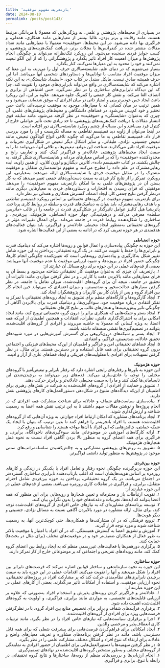 ```yaml
---
title: 'بازتعریف مفهوم موفقیت'
date: 2024-08-10
permalink: /posts/post143/
---
```

<div align="justify" dir="rtl" style="font-family:vazir;">

در بسیاری از محیط‌های پژوهشی و علمی، به ویژگی‌هایی که معمولا با مردانگی مرتبط هستند، مانند رقابت و برتر بودن، غالبا بیشتر از معیارهایی مانند همکاری، همدلی، و فراگیری بها داده می‌شود. در این محیط‌ها، «موفقیت» معمولا با معیارهایی مانند تعداد مقالات منتشر شده در کنفرانس‌ها یا مجلات برتر، دریافت کمک‌هزینه‌های پژوهشی، و کسب جوایز فردی سنجیده می‌شود. این رویکرد تنگ‌نظرانه می‌تواند بر چگونگی انجام پژوهش‌ها و میزان اهمیت کار افراد تاثیر بگذارد و پژوهشگرانی را که از این الگو تبعیت نمی‌کنند و خود را محدود به این معیارها نمی‌کنند، کنار بگذارد.<br> 
 بسیار می‌شنویم که در دنیای علم، شایسته‌سالاری حرف اول را می‌زند، به این معنا که میزان موفقیت افراد متناسب با توانایی‌ها و دستاوردهای شخصی آنها می‌باشد. اما این حرف همیشه صادق نیست. مایکل سندل در کتاب خود، «استبداد شایستگی»، به این نکته اشاره می‌کند که شایسته‌سالاری در واقع می‌تواند نابرابری‌های موجود را تقویت کند، چرا که این دیدگاه نابرابری‌های ساختاری را در نظر نمی‌گیرد، حس اشتباهی از برابری و انصاف الغا می‌کند، و نقش کار جمعی را کمرنگ جلوه می‌دهد. علاوه بر این، این رویکرد باعث ایجاد حس خودبرتربینی و امتیاز ذاتی در میان افرادی که موفق شده‌اند، می‌شود و به همین ترتیب در میان کسانی که با معیارهای موجود به موفقیت نرسیده‌اند، باعث حس تحقیر و خود کم‌بینی می‌شود. در  فضاهای دانشگاهی و  محیط‌های پژوهش‌های علمی، آن چیزی که به‌عنوان «شایستگی» و «موفقیت» در نظر گرفته می‌شود، مانند سابقه قوی انتشار مقالات یا دریافت کمک‌هزینه‌های پژوهشی، تا حد زیادی تحت تأثیر عواملی خارج از کنترل فرد می‌باشد و این مساله از چشم رویکرد شایسته‌سالاری دور افتاده است.<br>
در اینجا می‌توان از زاویه دید فمینیسم تقاطعی به مساله نگریست و آن را مورد بررسی قرار داد. فمینیسم تقاطعی به ما می‌گوید که چگونه تلاقی انواع گوناگون تبعیض، مانند تبعیض جنسیتی، نژادی، طبقاتی، و سایر اشکال دیگر تبعیض در شکل‌گیری تجربیات و موفقیت افراد تاثیر می‌گذارند. شناخت این موانع، تبعیض‌ها، و تلاقی آنها، می‌توانند ما را به سمت ایجاد محیط‌های پژوهشی عادلانه‌تر و فراگیرتر کمک کنند و تعاریف رایج و محدودکننده «موفقیت» را که بر اساس معیارهای مردانه و شایسته‌سالاری شکل گرفته، به چالش بکشند. در کتاب «فمینیسم داده»، کاترین دیگنازیو و لورن کلاین، از همین زاویه،‌ ایده رهایی‌مشترک در علم داده را مطرح می‌کنند و مفهوم توانمندسازی متقابل و موفقیت مشترک را در مقابل موفقیت فردی یا شایسته‌سالاری ارائه می‌دهند. به‌عبارتی، این رویکرد، تمرکز را از نتایج کار فردی به سمت دست‌آوردهای جمعی تغییر می‌دهد که به کار بستن آن در پژوهش‌های علمی به ما امکان بازتعریف مفهوم «موفقیت» را می‌دهد. موفقیتی که فرای رسیدن به افتخارات و دستاوردهای فردی به معیارهایی دیگری مانند درنظر گرفتن نتایج جمعی کار، ایجاد اعتماد، گسترش همکاری و همدلی نیز نظر دارد.<br>
برای بازتعریف مفهومِ موفقیت در گروه‌های تحقیقاتی بر اساس رویکرد فمینیسم تقاطعی و با هدف رهایی‌مشترک، باید بتوان به دینامیک‌های قدرت و سلطه در روابط کاری پرداخت. پاتریشیا هیل کالینز عوامل تاثیرگذار در شکل‌گیری قدرت در جامعه را در قالب «ماتریس سلطه» معرفی می‌کند و درهم‌تنیدگی چهار حوزه انضباطی، هژمونیک، بین‌فردی، و ساختاری را شکل‌دهنده روابط قدرت در جامعه می‌داند. برای اعمال تغییرات مؤثر در گروه‌های تحقیقاتی به‌منظور ایجاد محیطی عادلانه‌تر و فراگیرتر، باید بتوان فعالیت‌های هدفمندی در هر حوزه تعریف کرد که در ادامه به بعضی از این فعالیت‌ها اشاره شود.<br>
<br>
<b>حوزه انضباطی</b>
<br>
این حوزه به چگونگی پیاده‌سازی و اعمال قوانین و رویه‌ها اشاره می‌کند که دینامیک قدرت و نابرابری‌ها را حفظ یا تقویت می‌کنند. در یک گروه تحقیقاتی، پرداختن به این حوزه شامل تغییر شکل به‌کارگیری و پیاده‌سازی رویه‌هایی است که تعیین‌کننده چگونگی انجام کارها، چگونگی حضور افراد در پروژه‌ها، و شیوه ارزیابی موفقیت یا عدم موفقیت آنها می‌باشد. بعضی از قدم‌های عملی در این حوزه برای رفع مسائل آن عبارتند از:<br>
۱. بازتعریف آن چیزی که به‌عنوان موفقیت کار تحقیقاتی شناخته می‌شود و بسط آن به فرای معیارهایی مانند بالابردن دقت یا کارایی، و در نظر گرفتن مواردی مانند: تاثیرات آن تحقیق در جامعه، نتیجه آن برای گروه‌های اقلیت‌شده، میزان تعامل با جامعه، در نظر گرفتن معیارهای عدالت‌محور و ضدتبعیض، و میزان اعتمادی که می‌تواند حین انجام کار بین افراد گروه و پس از پایان کار بین کاربران و پژوهشگران ایجاد کند.<br>
۲. ایجاد گارگروه‌ها و کارگاه‌های منظم برای تشویق به ایجاد رویه‌های تحقیقاتی با تمرکز به تفکر انتقادی درباره موقعیت خود، سوءگیری‌ها، و دینامیک قدرت برای بالابردن آگاهی از چگونگی تاثیر پیش‌زمینه‌ها و هنجارهای غالب بر نتایج کارهای تحقیقاتی.<br>
۳. ایجاد بستر و شبکه‌هایی که همکاری برابر را درون گروه تحقیقاتی ترویج کند، مانند ایجاد امکانی برای به اشتراک‌گذاری دانش، نظرات، انتقادات و همچنین اطمینان از این‌که همه اعضا، به ویژه کسانی که معمولا به حاشیه می‌روند و افرادی از گروه‌های اقلیت‌شده، بتوانند در تصمیم‌گیری‌ها نقشی منصفانه داشته باشند.<br>
۴. ایجاد بستر و شبکه‌های درون‌گروهی برای گسترش آموزش‌هایی در مورد شیوه‌های تحقیق عادلانه، ضدتبعیض، فراگیر، و انتقادی.<br>
۵. ایجاد فضاهای تحقیقاتی امن و فراگیر و اطمینان از این‌که محیط‌های فیزیکی و اجتماعی درون گروه تحقیقاتی برای همه قابل استفاده و در دسترس هستند. برای مثال، در نظر گرفتن تسهیلات برای افرادی با معلولیت‌های فیزیکی و ایجاد فضاهای عاری از آزار و اذیت.<br>
<br>
<b>حوزه هژمونیک</b>
<br>
این حوزه به باورها و رفتارهای رایجی اشاره دارد که رفتار نابرابر و تبعیض‌آمیز با گروه‌های مختلف را توجیه یا عادی‌سازی می‌کند. قدم‌های زیر می‌توانند به برچیدن‌شدن این نابسامانی‌ها کمک کنند و ما را به سمت محیطی عادلانه‌تر و برابرتر حرکت دهند.<br>
۱. تشویق و حمایت از افرادی از گروه‌های اقلیت‌شده به شرکت در نقش‌های رهبری برای اطمینان از این‌که دیدگاه‌های متنوع در شکل‌دهی دستورالعمل‌های کارهای پژوهشی نقش دارند.<br>
۲. پیاده‌سازی سیاست‌های شفاف و عادلانه برای شناخت مشارکت همه افرادی که در انجام پروژه‌ها و نوشتن مقالات سهم داشتند تا به این ترتیب نقش همه اعضا به رسمیت شناخته و ارزش‌گذاری شوند.<br>
۳. ایجاد برنامه‌های مشاوره که امکان ارتباط افراد جوان‌تر، به ویژه آن‌هایی که از گروه‌های اقلیت‌شده هستند، با افراد باتجربه‌تر را فراهم کنند تا بدین ترتیب که بتوان با ایجاد یک شبکه حمایتی، چالش‌هایی که این افراد با آن‌ها مواجه هستند را شناسایی و رفع کرد.<br>
۴. ارائه کارگاه‌های آموزشی در موضوعاتی مانند سوءگیری‌های ناخودآگاه، برابری، و فراگیری برای همه اعضای گروه به منظور بالا بردن آگاهی افراد نسبت به نحوه عمل هنجارهای هژمونیک.<br>
۵. تشویق به روش‌های پژوهشیِ مشارکتی و به چالش‌کشیدن سلسله‌مراتب‌های سنتی موجود در پژوهش‌ها به منظور تولید دانشی فراگیرتر.<br>
<br>
<b>حوزه بین‌فردی</b>
<br>
این حوزه دربرگیرنده چگونگی نحوه رفتار و تعامل افراد با یکدیگر در زندگی و کارهای روزمره بر اساس هویت‌هایشان است که اغلب بازتاب‌دهنده نابرابری ساختاری گسترده‌تر در اجتماع می‌باشد. در یک گروه تحقیقاتی، پرداختن به حوزه بین‌فردی شامل احترام متقابل، برابری، و فراگیری در تعاملات کاری روزمره می‌باشد. بعضی از قدم‌های عملی در این حوزه عبارتند از:<br>
۱. تقویت ارتباطات باز و محترمانه و تعیین هنجارها و رویه‌هایی برای این منظور که همه اعضا بتوانند که ایده‌ها، تجربیات و دغدغه‌های خود را بدون نگرانی بیان کنند. <br>
۲. توسعه برنامه‌های مشاوره‌ای که به نیازهای خاص افرادی از گروه‌های اقلیت‌شده توجه کند، برای مثال، ارائه مشاوره در مورد بالابردن آگاهی نسبت به مسائل نژادی، جنسیتی و دیگر هویت‌ها.<br>
۳. ترویج فرهنگی که در آن مشارکت‌ها و همکاری‌ها، حتی کوچک‌ترین آنها، به رسمیت شناخته شوند و مورد توجه قرار گیرند. <br>
۴. آموزش و تشویق اعضا به گسترش همبستگی، که در آن افراد با امتیاز یا موقعیت بالاتر به طور فعال از همکاران ضعیف‌تر خود و در موقعیت‌های مختلف (برای مثال در بحث‌ها) حمایت کنند. <br>
۵. برگزاری دورهمی‌ها یا فعالیت‌های غیررسمی منظم که به ایجاد روابط بین اعضای گروه کمک کند، مانند رویدادهای تفریحی و اجتماعی که بر موضوعاتی خارج از کار تمرکز دارند.<br>
<br>
<b>حوزه ساختاری</b>
<br>
این حوزه به نحوه سازماندهی و ساختار قوانین اشاره می‌کند که فرصت‌های نابرابر بین افراد را شکل می‌دهند و آنها را تقویت می‌کنند. اقدامات عملی در این حوزه باید به سمت برچیدن نابرابری‌های نظام‌مندی حرکت کند که بر مشارکت افراد در پروژه‌های تحقیقاتی، نحوه ارزیابی موفقیت، و استفاده از امکانات تأثیر می‌گذارند. بعضی از کارهای عملی در این حوزه عبارتند از:<br>
۱. عادلانه‌تر و فراگیرتر کردن رویه‌های پذیرش و استخدام افراد به‌صورتی که علاوه بر ارزیابی قابلیت‌های تخصصی، به مواردی مانند برابری، فراگیری، و اولویت به گروه‌های اقلیت‌شده اهمیت داده شود.<br>
۲. برقراری فرآیندهای شفاف و برابر برای تخصیص منابع بین افراد گروه، با در نظرگرفتن فرصت‌هایی ویژه برای افرادی از گروه‌های اقلیت‌شده.<br>
۳. اجرا و برقراری سیاست‌هایی که نیازهای خاص افراد را در نظر بگیرد، مانند ترتیبات کاری انعطاف‌پذیر و مرخصی والدین.<br>
۴. ایجاد امکاناتی برای فراهم‌کردن فرصت‌هایی برای پیشرفت شغلی که برای همه قابل دسترسی باشد، مانند در نظر گرفتن برنامه‌های مشاوره و تعریف معیارهای واضح و عادلانه برای ارتقاء که تنوع افراد و اشکال مختلف مشارکت علمی را در نظر بگیرد.<br>
۵. در نظر گرفتن سهمیه‌ها یا دستورالعمل‌هایی برای اطمینان از حضور افرادی به نمایندگی از گروه‌های مختلف و به‌طور مشخص گروه‌های اقلیت‌شده در نهادهای تصمیم‌گیری.<br>
۶. انجام ارزیابی‌ها و بررسی‌های منظم از رویه‌ها، ساختارها و نتایج گروه تحقیقاتی در رابطه با تنوع، برابری و فراگیری.<br>




